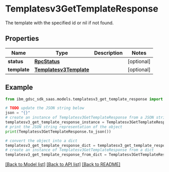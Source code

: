 # Templatesv3GetTemplateResponse

The template with the specified id or nil if not found.

## Properties

Name | Type | Description | Notes
------------ | ------------- | ------------- | -------------
**status** | [**RpcStatus**](RpcStatus.md) |  | [optional] 
**template** | [**Templatesv3Template**](Templatesv3Template.md) |  | [optional] 

## Example

```python
from ibm_gdsc_sdk_saas.models.templatesv3_get_template_response import Templatesv3GetTemplateResponse

# TODO update the JSON string below
json = "{}"
# create an instance of Templatesv3GetTemplateResponse from a JSON string
templatesv3_get_template_response_instance = Templatesv3GetTemplateResponse.from_json(json)
# print the JSON string representation of the object
print(Templatesv3GetTemplateResponse.to_json())

# convert the object into a dict
templatesv3_get_template_response_dict = templatesv3_get_template_response_instance.to_dict()
# create an instance of Templatesv3GetTemplateResponse from a dict
templatesv3_get_template_response_from_dict = Templatesv3GetTemplateResponse.from_dict(templatesv3_get_template_response_dict)
```
[[Back to Model list]](../README.md#documentation-for-models) [[Back to API list]](../README.md#documentation-for-api-endpoints) [[Back to README]](../README.md)


